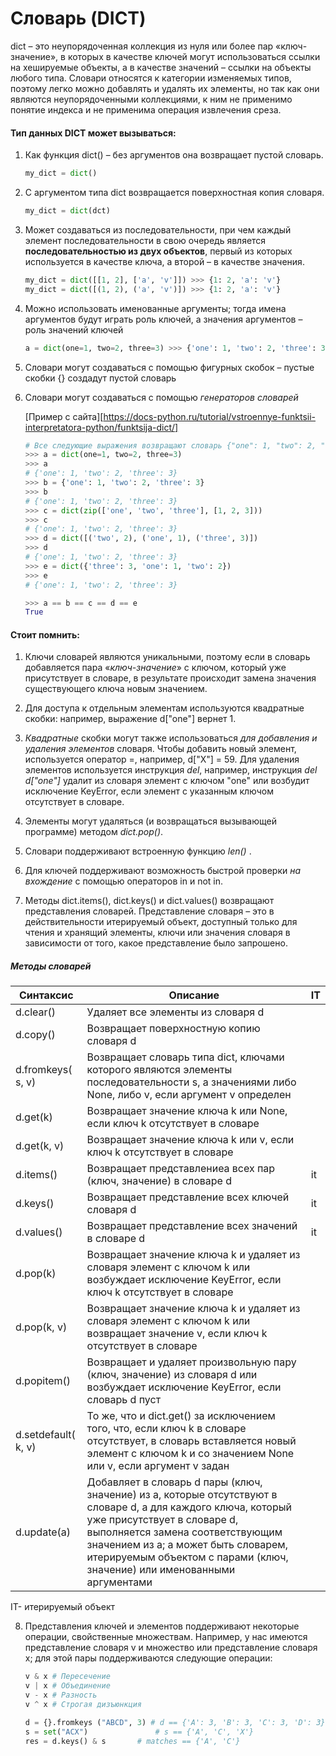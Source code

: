# Словарь (DICT)

dict – это неупорядоченная коллекция из нуля или более пар «ключ-значение», в которых в качестве ключей могут использоваться ссылки на хешируемые объекты, а в качестве значений – ссылки на объекты любого типа. Словари относятся к категории изменяемых типов, поэтому легко можно добавлять и удалять их элементы, но так как они являются неупорядоченными коллекциями, к ним не применимо понятие индекса и не применима операция извлечения среза.

#### Тип данных DICT может вызываться:

1. Как функция dict() – без аргументов она возвращает пустой словарь.

   ```python
   my_dict = dict()
   ```

2. C аргументом типа dict возвращается поверхностная копия словаря. 

   ```python
   my_dict = dict(dct)
   ```

3. Может создаваться из последовательности, при чем каждый элемент последовательности в свою очередь является **последовательностью из двух объектов**, первый из которых используется в качестве ключа, а второй – в качестве значения.

   ```python
   my_dict = dict([[1, 2], ['a', 'v']]) >>> {1: 2, 'a': 'v'}
   my_dict = dict([(1, 2), ('a', 'v')]) >>> {1: 2, 'a': 'v'}
   ```

4. Можно использовать  именованные аргументы; тогда имена аргументов будут играть роль ключей, а значения аргументов – роль значений ключей

   ```python
   a = dict(one=1, two=2, three=3) >>> {'one': 1, 'two': 2, 'three': 3}
   ```

5. Словари могут создаваться с помощью фигурных скобок – пустые скобки {} создадут пустой словарь

6. Словари могут создаваться с помощью *генераторов словарей*

   [Пример с сайта][https://docs-python.ru/tutorial/vstroennye-funktsii-interpretatora-python/funktsija-dict/]

   ```python
   # Все следующие выражения возвращают словарь {"one": 1, "two": 2, "three": 3}
   >>> a = dict(one=1, two=2, three=3)
   >>> a
   # {'one': 1, 'two': 2, 'three': 3}
   >>> b = {'one': 1, 'two': 2, 'three': 3}
   >>> b
   # {'one': 1, 'two': 2, 'three': 3}
   >>> c = dict(zip(['one', 'two', 'three'], [1, 2, 3]))
   >>> c
   # {'one': 1, 'two': 2, 'three': 3}
   >>> d = dict([('two', 2), ('one', 1), ('three', 3)])
   >>> d
   # {'one': 1, 'two': 2, 'three': 3}
   >>> e = dict({'three': 3, 'one': 1, 'two': 2})
   >>> e
   # {'one': 1, 'two': 2, 'three': 3}
   
   >>> a == b == c == d == e
   True
   
   ```

#### Стоит помнить:

1. Ключи словарей являются уникальными, поэтому если в словарь добавляется пара «*ключ-значение*» с ключом, который уже присутствует в словаре, в результате происходит замена значения существующего ключа новым значением.  

2. Для доступа к отдельным элементам используются квадратные скобки: например, выражение d["one"]  вернет 1.
3. *Квадратные* скобки могут также использоваться *для добавления и удаления элементов* словаря. Чтобы добавить новый элемент, используется оператор =, например, d["X"] = 59. Для удаления элементов используется инструкция *del*, например, инструкция *del d["one"]* удалит из словаря элемент с ключом "one" или возбудит исключение KeyError, если элемент с указанным ключом отсутствует в словаре.  
4. Элементы могут удаляться (и возвращаться вызывающей программе) методом *dict.pop()*.  
5. Словари поддерживают встроенную функцию *len()* .
6. Для ключей поддерживают возможность быстрой проверки *на вхождение* с помощью операторов in и not in.  
7. Методы dict.items(), dict.keys() и dict.values() возвращают представления словарей. Представление словаря – это в действительности итерируемый объект, доступный только для чтения и хранящий элементы, ключи или значения словаря в зависимости от того, какое представление было запрошено.  

##### Методы словарей  

| Синтаксис           | Описание                                                     | IT   |
| ------------------- | ------------------------------------------------------------ | ---- |
| d.clear()           | Удаляет все элементы из словаря d                            |      |
| d.copy()            | Возвращает поверхностную копию словаря d                     |      |
| d.fromkeys( s, v)   | Возвращает словарь типа dict, ключами которого являются элементы последовательности s, а значениями либо None, либо v, если аргумент v определен |      |
| d.get(k)            | Возвращает значение ключа k или None, если ключ k отсутствует в словаре |      |
| d.get(k, v)         | Возвращает значение ключа k или v, если ключ k отсутствует в словаре |      |
| d.items()           | Возвращает представлениеa всех пар (ключ, значение) в словаре d | it   |
| d.keys()            | Возвращает представление всех ключей словаря d               | it   |
| d.values()          | Возвращает представление всех значений в словаре d           | it   |
| d.pop(k)            | Возвращает значение ключа k и удаляет из словаря элемент с ключом k или возбуждает исключение KeyError, если ключ k отсутствует в словаре |      |
| d.pop(k, v)         | Возвращает значение ключа k и удаляет из словаря элемент с ключом k или возвращает значение v, если ключ k отсутствует в словаре |      |
| d.popitem()         | Возвращает и удаляет произвольную пару (ключ, значение) из словаря d или возбуждает исключение KeyError, если словарь d пуст |      |
| d.setdefault( k, v) | То же, что и dict.get() за исключением того, что, если ключ k в словаре отсутствует, в словарь вставляется новый элемент с ключом k и со значением None или v, если аргумент v задан |      |
| d.update(a)         | Добавляет в словарь d пары (ключ, значение) из a, которые отсутствуют в словаре d, а для каждого ключа, который уже присутствует в словаре d, выполняется замена соответствующим значением из a; a может быть словарем, итерируемым объектом с парами (ключ, значение) или именованными аргументами |      |

IT- итерируемый объект

8. Представления ключей и элементов поддерживают некоторые операции, свойственные множествам. Например, у нас имеются представление словаря v и множество или представление словаря x; для этой пары поддерживаются следующие операции:

   ```python
   v & x # Пересечение
   v | x # Объединение
   v - x # Разность
   v ^ x # Строгая дизъюнкция
   ```

   ```python
   d = {}.fromkeys ("ABCD", 3) # d == {'A': 3, 'B': 3, 'C': 3, 'D': 3}
   s = set("ACX") 				# s == {'A', 'C', 'X'}
   res = d.keys() & s 		# matches == {'A', 'C'}
   ```

   